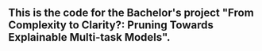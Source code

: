 ## This is the code for the Bachelor's project "From Complexity to Clarity?: Pruning Towards Explainable Multi-task Models".


